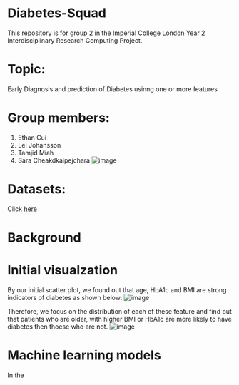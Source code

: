 # Diabetes-Squad
This repository is for group 2 in the Imperial College London Year 2 Interdisciplinary Research Computing Project.

# Topic:
Early Diagnosis and prediction of Diabetes usinng one or more features

# Group members:
1. Ethan Cui
2. Lei Johansson
3. Tamjid Miah
4. Sara Cheakdkaipejchara
![image](https://user-images.githubusercontent.com/68168401/155001997-4f06d704-f8c8-4745-a6df-dd9f50fb3277.png)

# Datasets:
Click [here](https://www.kaggle.com/andrewmvd/early-diabetes-classification)

# Background

# Initial visualzation
By our initial scatter plot, we found out that age, HbA1c and BMI are strong indicators of diabetes as shown below:
![image](https://user-images.githubusercontent.com/68168401/158599646-2edfd697-4255-4716-a470-40fc9c58548c.png)

Therefore, we focus on the distribution of each of these feature and find out that patients who are older, with higher BMI or HbA1c are more likely to have diabetes then thoese who are not.
![image](https://user-images.githubusercontent.com/68168401/158600204-76347a20-d2f7-4736-bdbe-8f11cdc047af.png)

# Machine learning models
In the 
